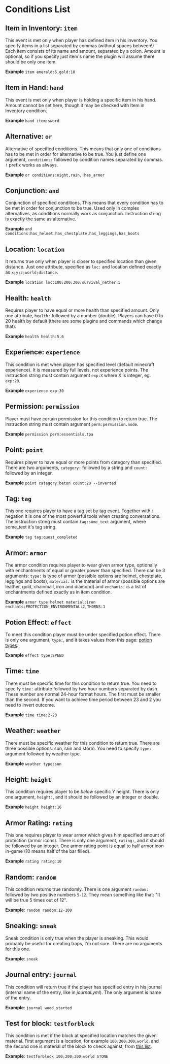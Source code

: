 # Conditions List

## Item in Inventory: `item`

This event is met only when player has defined item in his inventory. You specify items in a list separated by commas (without spaces between!) Each item consists of its name and amount, separated by a colon. Amount is optional, so if you specify just item's name the plugin will assume there should be only one item.

**Example** `item emerald:5,gold:10`

## Item in Hand: `hand`

This event is met only when player is holding a specific item in his hand. Amount cannot be set here, though it may be checked with Item in Inventory condition.

**Example** `hand item:sword`

## Alternative: `or`

Alternative of specified conditions. This means that only one of conditions has to be met in order for alternative to be true. You just define one argument, `conditions:` followed by condition names separated by commas. `!` prefix works as always.

**Example** `or conditions:night,rain,!has_armor`

## Conjunction: `and`

Conjunction of specified conditions. This means that every condition has to be met in order for conjunction to be true. Used only in complex alternatives, as conditions normally work as conjunction. Instruction string is exactly the same as alternative.

**Example** `and conditions:has_helmet,has_chestplate,has_leggings,has_boots`

## Location: `location`

It returns true only when player is closer to specified location than given distance. Just one attribute, specified as `loc:` and location defined exactly as `x;y;z;world;distance`.

**Example** `location loc:100;200;300;survival_nether;5`

## Health: `health`

Requires player to have equal or more health than specified amount. Only one attribute, `health:` followed by a number (double). Players can have 0 to 20 health by default (there are some plugins and commands which change that).

**Example** `health health:5.6`

## Experience: `experience`

This condition is met when player has specified level (default minecraft experience). It is measured by full levels, not experience points. The instruction string must contain argument `exp:X` where X is integer, eg. `exp:20`.

**Example** `experience exp:30`

## Permission: `permission`

Player must have certain permission for this condition to return true. The instruction string must contain argument `perm:permission.node`.

**Example** `permission perm:essentials.tpa`

## Point: `point`

Requires player to have equal or more points from category than specified. There are two arguments, `category:` followed by a string and `count:` followed by an integer.

**Example** `point category:beton count:20 --inverted`

## Tag: `tag`

This one requires player to have a tag set by tag event. Together with `!` negation it is one of the most powerful tools when creating conversations. The instruction string must contain `tag:some_text` argument, where some_text it's tag string.

**Example** `tag tag:quest_completed`

## Armor: `armor`

The armor condition requires player to wear given armor type, optionally with enchantments of equal or greater power than specified. There can be 3 arguments: `type:` is type of armor (possible options are helmet, chestplate, leggings and boots), `material:` is the material of armor (possible options are leather, gold, chainmail, iron and diamond) and `enchants:` is a list of enchantments defined exactly as in item condition.

**Example** `armor type:helmet material:iron enchants:PROTECTION_ENVIRONMENTAL:2,THORNS:1`

## Potion Effect: `effect`

To meet this condition player must be under specified potion effect. There is only one argument, `type:`, and it takes values from this page: [potion types](https://hub.spigotmc.org/javadocs/spigot/org/bukkit/potion/PotionEffectType.java).

**Example** `effect type:SPEED`

## Time: `time`

There must be specific time for this condition to return true. You need to specify `time:` attribute followed by two hour numbers separated by dash. These number are normal 24-hour format hours. The first must be smaller than the second. If you want to achieve time period between 23 and 2 you need to invert outcome.

**Example** `time time:2-23`

## Weather: `weather`

There must be specific weather for this condition to return true. There are three possible options: sun, rain and storm. You need to specify `type:` argument followed by weather type.

**Example** `weather type:sun`

## Height: `height`

This condition requires player to be _below_ specific Y height. There is only one argument, `height:`, and it should be followed by an integer or double.

**Example** `height height:16`

## Armor Rating: `rating`

This one requires player to wear armor which gives him specified amount of protection (armor icons). There is only one argument, `rating:`, and it should be followed by an integer. One armor rating point is equal to half armor icon in-game (10 means half of the bar filled).

**Example** `rating rating:10`

## Random: `random`

This condition returns true randomly. There is one argument `random:` followed by two positive numbers `5-12`. They mean something like that: "It will be true 5 times out of 12".

**Example**: `random random:12-100`

## Sneaking: `sneak`

Sneak condition is only true when the player is sneaking. This would probably be useful for creating traps, I'm not sure. There are no arguments for this one.

**Example**: `sneak`

## Journal entry: `journal`

This condition will return true if the player has specified entry in his journal (internal name of the entry, like in _journal.yml_). The only argument is name of the entry.

**Example**: `journal wood_started`

## Test for block: `testforblock`

This condition is met if the block at specified location matches the given material. First argument is a location, for example `100;200;300;world`, and the second one is material of the block to check against, from [this list](https://hub.spigotmc.org/javadocs/spigot/org/bukkit/Material.html).

**Example**: `testforblock 100;200;300;world STONE`
